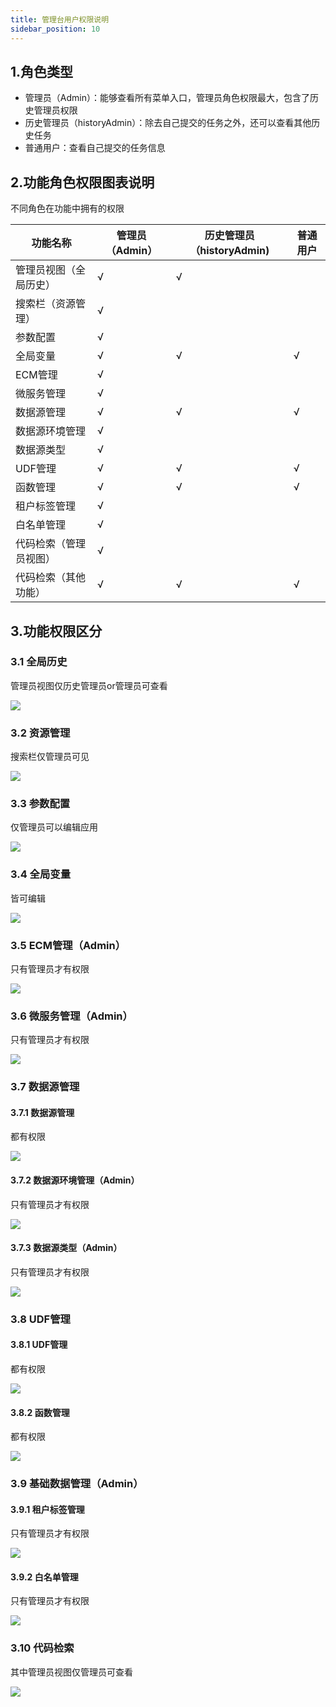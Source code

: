 ```yaml
---
title: 管理台用户权限说明
sidebar_position: 10
---
```


## 1.角色类型

- 管理员（Admin）：能够查看所有菜单入口，管理员角色权限最大，包含了历史管理员权限
- 历史管理员（historyAdmin）：除去自己提交的任务之外，还可以查看其他历史任务
- 普通用户：查看自己提交的任务信息

## 2.功能角色权限图表说明

不同角色在功能中拥有的权限

| 功能名称| 管理员（Admin） | 历史管理员（historyAdmin) | 普通用户 |
| -------- | -------- | ----- |----- |
| 管理员视图（全局历史） | √ | √  | |
| 搜索栏（资源管理） | √ |  | |
| 参数配置 | √ |  | |
| 全局变量 | √ | √ | √ |
| ECM管理 |  √ |  | |
| 微服务管理 | √ |  | |
| 数据源管理 | √ | √ | √ |
| 数据源环境管理 | √ |  | |
| 数据源类型 | √ |  | |
| UDF管理 | √  | √  | √  |
| 函数管理 | √  | √  | √  |
| 租户标签管理 | √  |   |   |
| 白名单管理 | √  |  |  |
| 代码检索（管理员视图） | √  |   |   |
| 代码检索（其他功能） | √  | √  | √  |

## 3.功能权限区分

### 3.1 全局历史
管理员视图仅历史管理员or管理员可查看

![](/Images-zh/control-panel/qhgly-img.png)

### 3.2 资源管理

搜索栏仅管理员可见

![](/Images-zh/control-panel/sslkj-img.png)

### 3.3 参数配置

仅管理员可以编辑应用

![](/Images-zh/control-panel/glybj-img.png)

### 3.4 全局变量

皆可编辑

![](/Images-zh/control-panel/jksy-img.png)

### 3.5 ECM管理（Admin）

只有管理员才有权限

![](/Images-zh/control-panel/ecmgl-img.png)

### 3.6 微服务管理（Admin）

只有管理员才有权限

![](/Images-zh/control-panel/wfwgl-img.png)

### 3.7 数据源管理

#### 3.7.1 数据源管理

都有权限

![](/Images-zh/control-panel/sou-img.png)

#### 3.7.2 数据源环境管理（Admin）

只有管理员才有权限

![](/Images-zh/control-panel/hj-img.png)


#### 3.7.3 数据源类型（Admin）

只有管理员才有权限

![](/Images-zh/control-panel/pzx-img.png)

### 3.8 UDF管理

#### 3.8.1 UDF管理

都有权限

![](/Images-zh/control-panel/udfgl-img.png)

#### 3.8.2 函数管理

都有权限

![](/Images-zh/control-panel/fun-img.png)

### 3.9 基础数据管理（Admin）

#### 3.9.1 租户标签管理

只有管理员才有权限

![](/Images-zh/control-panel/zhbj-img.png)

#### 3.9.2 白名单管理

只有管理员才有权限

![](/Images-zh/control-panel/bmdgl-img.png)

### 3.10 代码检索

其中管理员视图仅管理员可查看

![](/Images-zh/control-panel/dmjs-img.png)
